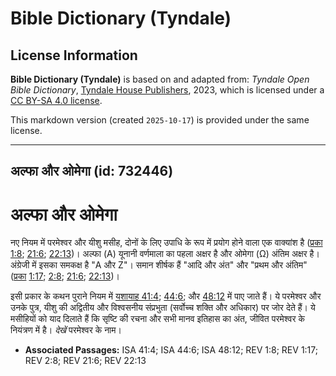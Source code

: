 # Bible Dictionary (Tyndale)

## License Information

**Bible Dictionary (Tyndale)** is based on and adapted from: _Tyndale Open Bible Dictionary_, [Tyndale House Publishers](https://tyndaleopenresources.com/), 2023, which is licensed under a [CC BY-SA 4.0 license](https://creativecommons.org/licenses/by-sa/4.0/legalcode.en).

This markdown version (created `2025-10-17`) is provided under the same license.



--------------------------------

## अल्फा और ओमेगा (id: 732446)

अल्फा और ओमेगा
==============

नए नियम में परमेश्वर और यीशु मसीह, दोनों के लिए उपाधि के रूप में प्रयोग होने वाला एक वाक्यांश है ([प्रका 1:8](https://ref.ly/Rev1:8); [21:6](https://ref.ly/Rev21:6); [22:13](https://ref.ly/Rev22:13))। अल्फा (Α) यूनानी वर्णमाला का पहला अक्षर है और ओमेगा (Ω) अंतिम अक्षर है। अंग्रेजी में इसका समकक्ष है "A और Z"। समान शीर्षक हैं "आदि और अंत" और "प्रथम और अंतिम" ([प्रका](https://ref.ly/Rev21:6) [1:17](https://ref.ly/Rev1:17); [2:8](https://ref.ly/Rev2:8); [21:6](https://ref.ly/Rev21:6); [22:13](https://ref.ly/Rev22:13))।

इसी प्रकार के कथन पुराने नियम में [यशायाह 41:4](https://ref.ly/Isa41:4); [44:6](https://ref.ly/Isa44:6); और [48:12](https://ref.ly/Isa48:12) में पाए जाते हैं। ये परमेश्वर और उनके पुत्र, यीशु की अद्वितीय और विश्वसनीय संप्रभुता (सर्वोच्च शक्ति और अधिकार) पर जोर देते हैं। ये मसीहियों को याद दिलाते हैं कि सृष्टि की रचना और सभी मानव इतिहास का अंत, जीवित परमेश्वर के नियंत्रण में है। *देखें* परमेश्वर के नाम।

* **Associated Passages:** ISA 41:4; ISA 44:6; ISA 48:12; REV 1:8; REV 1:17; REV 2:8; REV 21:6; REV 22:13

